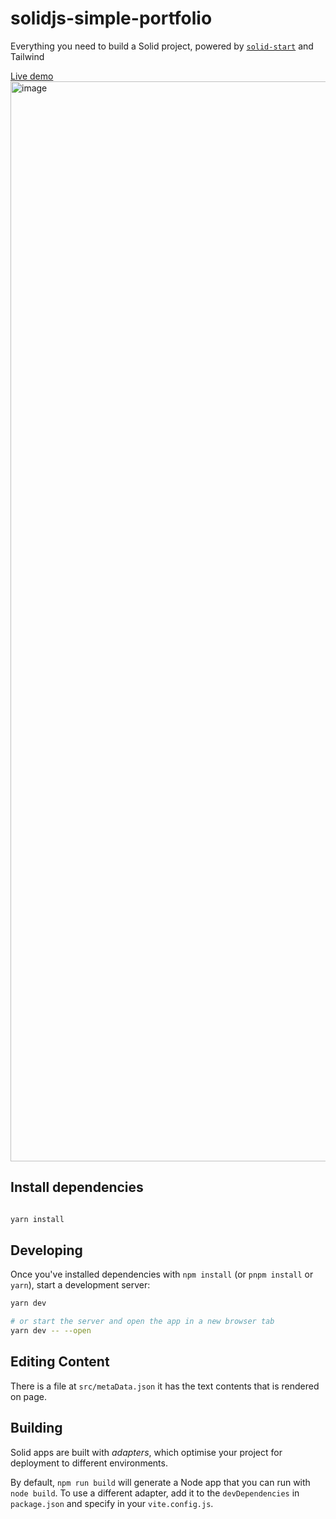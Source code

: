 # solidjs-simple-portfolio

Everything you need to build a Solid project, powered by [`solid-start`](https://github.com/ryansolid/solid-start/tree/master/packages/solid-start) and Tailwind

[Live demo](http://solidjs-simple-portfolio.vercel.app/)
<img width="1728" alt="image" src="https://user-images.githubusercontent.com/28999685/187770363-551e1445-8c99-4646-8813-4ec95f7599b6.png">


## Install dependencies

```bash

yarn install

```

## Developing

Once you've installed dependencies with `npm install` (or `pnpm install` or `yarn`), start a development server:

```bash
yarn dev

# or start the server and open the app in a new browser tab
yarn dev -- --open
```

## Editing Content

There is a file at `src/metaData.json` it has the text contents that is rendered on page.

## Building

Solid apps are built with _adapters_, which optimise your project for deployment to different environments.

By default, `npm run build` will generate a Node app that you can run with `node build`. To use a different adapter, add it to the `devDependencies` in `package.json` and specify in your `vite.config.js`.
